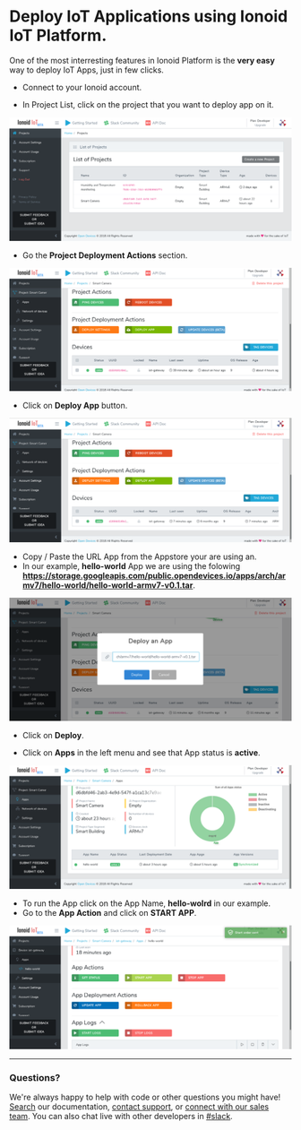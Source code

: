 # Deploy IoT Applications using Ionoid IoT Platform.

One of the most interresting features in Ionoid Platform is the **very easy** way to deploy IoT Apps, just in few clicks.

- Connect to your Ionoid account.

- In Project List, click on the project that you want to deploy app on it.

![Project List](ProjectsList.png)

- Go the **Project Deployment Actions** section.

![Project Deployment Actions](ProjectDeploymentActions.png)

- Click on **Deploy App** button.

![Deploy App](DeployApp.png)

- Copy / Paste the URL App from the Appstore your are using an.
- In our example, **hello-world** App we are using the folowing **https://storage.googleapis.com/public.opendevices.io/apps/arch/armv7/hello-world/hello-world-armv7-v0.1.tar**.

![App Link](AppLink.png)

- Click on **Deploy**.

- Click on **Apps** in the left menu and see that App status is **active**.

![App Status](AppStatus.png)

- To run the App click on the App Name, **hello-wolrd** in our example.
- Go to the **App Action** and click on **START APP**. 

![App Actions](AppActions.png)



---


### Questions?
We're always happy to help with code or other questions you might have! [Search](https://docs.ionoid.io/#/) our documentation, [contact support](support@ionoid.io), or [connect with our sales team](support@opendevices.io). You can also chat live with other developers in  [#slack](https://ionoidcommunity.slack.com/messages).

